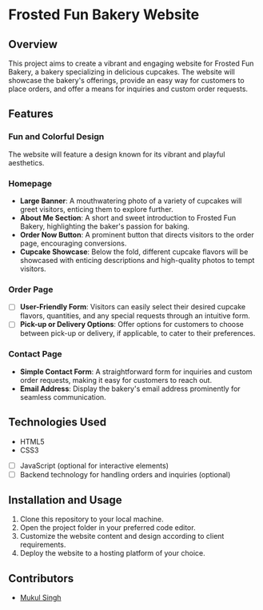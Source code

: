 # Frosted Fun Bakery Website

## Overview
This project aims to create a vibrant and engaging website for Frosted Fun Bakery, a bakery specializing in delicious cupcakes. The website will showcase the bakery's offerings, provide an easy way for customers to place orders, and offer a means for inquiries and custom order requests.

## Features
### Fun and Colorful Design
The website will feature a design known for its vibrant and playful aesthetics.

### Homepage
- **Large Banner**: A mouthwatering photo of a variety of cupcakes will greet visitors, enticing them to explore further.
- **About Me Section**: A short and sweet introduction to Frosted Fun Bakery, highlighting the baker's passion for baking.
- **Order Now Button**: A prominent button that directs visitors to the order page, encouraging conversions.
- **Cupcake Showcase**: Below the fold, different cupcake flavors will be showcased with enticing descriptions and high-quality photos to tempt visitors.

### Order Page
- [ ] **User-Friendly Form**: Visitors can easily select their desired cupcake flavors, quantities, and any special requests through an intuitive form.
- [ ] **Pick-up or Delivery Options**: Offer options for customers to choose between pick-up or delivery, if applicable, to cater to their preferences.

### Contact Page
- **Simple Contact Form**: A straightforward form for inquiries and custom order requests, making it easy for customers to reach out.
- **Email Address**: Display the bakery's email address prominently for seamless communication.

## Technologies Used
- HTML5
- CSS3
- [ ] JavaScript (optional for interactive elements)
- [ ] Backend technology for handling orders and inquiries (optional)

## Installation and Usage
1. Clone this repository to your local machine.
2. Open the project folder in your preferred code editor.
3. Customize the website content and design according to client requirements.
4. Deploy the website to a hosting platform of your choice.

## Contributors
- [Mukul Singh](https://twitter.com/mukulownsyou)


